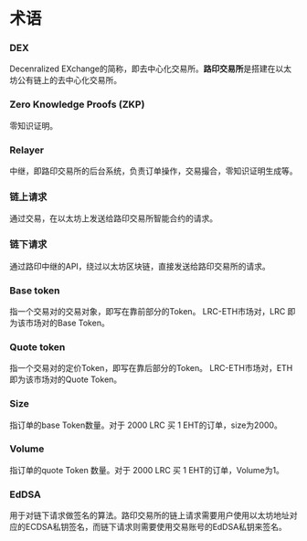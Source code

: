 # 术语

### DEX
Decenralized EXchange的简称，即去中心化交易所。**路印交易所**是搭建在以太坊公有链上的去中心化交易所。

### Zero Knowledge Proofs (ZKP)
零知识证明。

### Relayer
中继，即路印交易所的后台系统，负责订单操作，交易撮合，零知识证明生成等。

### 链上请求
通过交易，在以太坊上发送给路印交易所智能合约的请求。

### 链下请求
通过路印中继的API，绕过以太坊区块链，直接发送给路印交易所的请求。

### Base token
指一个交易对的交易对象，即写在靠前部分的Token。 LRC-ETH市场对，LRC 即为该市场对的Base Token。

### Quote token
指一个交易对的定价Token，即写在靠后部分的Token。 LRC-ETH市场对，ETH 即为该市场对的Quote Token。

### Size
指订单的base Token数量。对于 2000 LRC 买 1 EHT的订单，size为2000。

### Volume
指订单的quote Token 数量。对于 2000 LRC 买 1 EHT的订单，Volume为1。

### EdDSA
用于对链下请求做签名的算法。路印交易所的链上请求需要用户使用以太坊地址对应的ECDSA私钥签名，而链下请求则需要使用交易账号的EdDSA私钥来签名。
